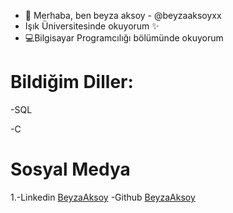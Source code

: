 - 👋 Merhaba, ben beyza aksoy - @beyzaaksoyxx
- Işık Üniversitesinde okuyorum ✨
- 💻Bilgisayar Programcılığı bölümünde okuyorum

<h1> Bildiğim Diller: </h1>
 
-SQL

-C

<h1> Sosyal Medya </h1>
1.<ing

-Linkedin [BeyzaAksoy](https://www.linkedin.com/in/beyza-aksoy-0a369b22a/)
-Github [BeyzaAksoy](https://github.com/beyzaaksoyxx)




